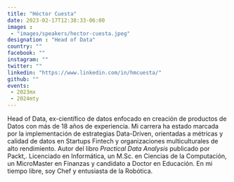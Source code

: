 ```yaml
---
title: "Héctor Cuesta"
date: 2023-02-17T12:38:33-06:00
images : 
 - "images/speakers/hector-cuesta.jpeg"
designation : "Head of Data"
country: ""
facebook: ""
instagram: ""
twitter: ""
linkedin: "https://www.linkedin.com/in/hmcuesta/"
github: ""
events: 
 - 2023mx
 - 2024mty
---
```


Head of Data, ex-científico de datos enfocado en creación de productos de Datos con más de 18 años de experiencia.  Mi carrera ha estado marcada por la implementación de estrategias Data-Driven, orientadas a métricas y calidad de datos en Startups Fintech y organizaciones multiculturales de alto rendimiento. Autor del libro *Practical Data Analysis* publicado por Packt,. Licenciado en Informática, un M.Sc. en Ciencias de la Computación, un MicroMaster en Finanzas y candidato a Doctor en Educación. En mi tiempo libre, soy Chef y entusiasta de la Robótica.